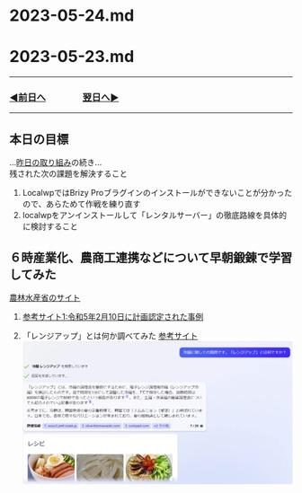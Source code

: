# 2023-05-24.md
# 2023-05-23.md
---
### [◀️前日へ](https://github.com/yuasys/chatty-journal/blob/main/2023/05/2023-05-23.md)&emsp;&emsp;&emsp;&emsp;[翌日へ▶️](https://github.com/yuasys/chatty-journal/blob/main/2023/05/2023-05-25.md)
---

## 本日の目標

...[昨日の取り組み](https://github.com/yuasys/chatty-journal/blob/main/2023/05/2023-05-23.md)の続き...  
残された次の課題を解決すること

1. LocalwpではBrizy Proブラグインのインストールができないことが分かったので、あらためて作戦を練り直す
2. localwpをアンインストールして「レンタルサーバー」の徹底路線を具体的に検討すること

## ６時産業化、農商工連携などについて早朝鍛錬で学習してみた

[農林水産省のサイト](https://www.maff.go.jp/j/shokusan/sanki/nosyoko/)

1. [参考サイト1:令和5年2月10日に計画認定された事例](https://www.maff.go.jp/j/shokusan/sanki/nosyoko/attach/pdf/index-5.pdf)

2. 「レンジアップ」とは何か調べてみた [参考サイト](https://www.olive-hitomawashi.com/column/2019/02/post-4059.html)
![](https://github.com/yuasys/chatty-journal/blob/main/images/%E3%83%AC%E3%83%B3%E3%82%B8%E3%82%A2%E3%83%83%E3%83%97%E3%81%A8%E3%81%AF.png)
